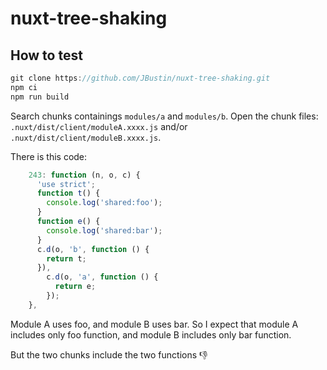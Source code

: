 # nuxt-tree-shaking

## How to test

```js
git clone https://github.com/JBustin/nuxt-tree-shaking.git
npm ci
npm run build
```

Search chunks containings `modules/a` and `modules/b`.
Open the chunk files: `.nuxt/dist/client/moduleA.xxxx.js` and/or `.nuxt/dist/client/moduleB.xxxx.js`.

There is this code:

```js
    243: function (n, o, c) {
      'use strict';
      function t() {
        console.log('shared:foo');
      }
      function e() {
        console.log('shared:bar');
      }
      c.d(o, 'b', function () {
        return t;
      }),
        c.d(o, 'a', function () {
          return e;
        });
    },
```

Module A uses foo, and module B uses bar. So I expect that module A includes only foo function, and module B includes only bar function.

But the two chunks include the two functions :-1:

